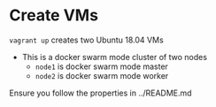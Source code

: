 # Create VMs
`vagrant up` creates two Ubuntu 18.04 VMs
- This is a docker swarm mode cluster of two nodes
  - `node1` is docker swarm mode master
  - `node2` is docker swarm mode worker

Ensure you follow the properties in ../README.md

